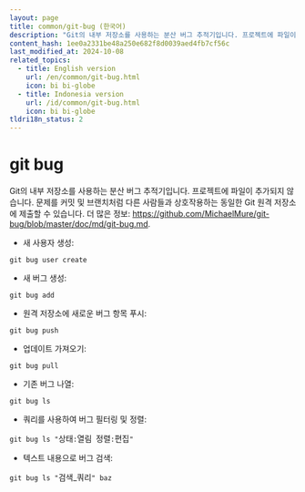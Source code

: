 ```yaml
---
layout: page
title: common/git-bug (한국어)
description: "Git의 내부 저장소를 사용하는 분산 버그 추적기입니다. 프로젝트에 파일이 추가되지 않습니다."
content_hash: 1ee0a2331be48a250e682f8d0039aed4fb7cf56c
last_modified_at: 2024-10-08
related_topics:
  - title: English version
    url: /en/common/git-bug.html
    icon: bi bi-globe
  - title: Indonesia version
    url: /id/common/git-bug.html
    icon: bi bi-globe
tldri18n_status: 2
---
```

# git bug

Git의 내부 저장소를 사용하는 분산 버그 추적기입니다. 프로젝트에 파일이 추가되지 않습니다.
문제를 커밋 및 브랜치처럼 다른 사람들과 상호작용하는 동일한 Git 원격 저장소에 제출할 수 있습니다.
더 많은 정보: <https://github.com/MichaelMure/git-bug/blob/master/doc/md/git-bug.md>.

- 새 사용자 생성:

`git bug user create`

- 새 버그 생성:

`git bug add`

- 원격 저장소에 새로운 버그 항목 푸시:

`git bug push`

- 업데이트 가져오기:

`git bug pull`

- 기존 버그 나열:

`git bug ls`

- 쿼리를 사용하여 버그 필터링 및 정렬:

`git bug ls "`<span class="tldr-var badge badge-pill bg-dark-lm bg-white-dm text-white-lm text-dark-dm font-weight-bold">상태</span>`:`<span class="tldr-var badge badge-pill bg-dark-lm bg-white-dm text-white-lm text-dark-dm font-weight-bold">열림</span>` `<span class="tldr-var badge badge-pill bg-dark-lm bg-white-dm text-white-lm text-dark-dm font-weight-bold">정렬</span>`:`<span class="tldr-var badge badge-pill bg-dark-lm bg-white-dm text-white-lm text-dark-dm font-weight-bold">편집</span>`"`

- 텍스트 내용으로 버그 검색:

`git bug ls "`<span class="tldr-var badge badge-pill bg-dark-lm bg-white-dm text-white-lm text-dark-dm font-weight-bold">검색_쿼리</span>`" baz`
